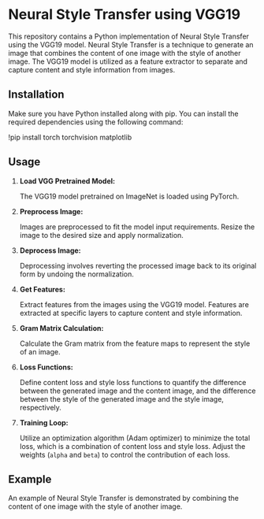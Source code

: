 # Neural Style Transfer using VGG19

This repository contains a Python implementation of Neural Style Transfer using the VGG19 model. Neural Style Transfer is a technique to generate an image that combines the content of one image with the style of another image. The VGG19 model is utilized as a feature extractor to separate and capture content and style information from images.

## Installation

Make sure you have Python installed along with pip. You can install the required dependencies using the following command:

!pip install torch torchvision matplotlib


## Usage

1. **Load VGG Pretrained Model:**

   The VGG19 model pretrained on ImageNet is loaded using PyTorch.

2. **Preprocess Image:**

   Images are preprocessed to fit the model input requirements. Resize the image to the desired size and apply normalization.

3. **Deprocess Image:**

   Deprocessing involves reverting the processed image back to its original form by undoing the normalization.

4. **Get Features:**

   Extract features from the images using the VGG19 model. Features are extracted at specific layers to capture content and style information.

5. **Gram Matrix Calculation:**

   Calculate the Gram matrix from the feature maps to represent the style of an image.

6. **Loss Functions:**

   Define content loss and style loss functions to quantify the difference between the generated image and the content image, and the difference between the style of the generated image and the style image, respectively.

7. **Training Loop:**

   Utilize an optimization algorithm (Adam optimizer) to minimize the total loss, which is a combination of content loss and style loss. Adjust the weights (`alpha` and `beta`) to control the contribution of each loss.

## Example

An example of Neural Style Transfer is demonstrated by combining the content of one image with the style of another image.

